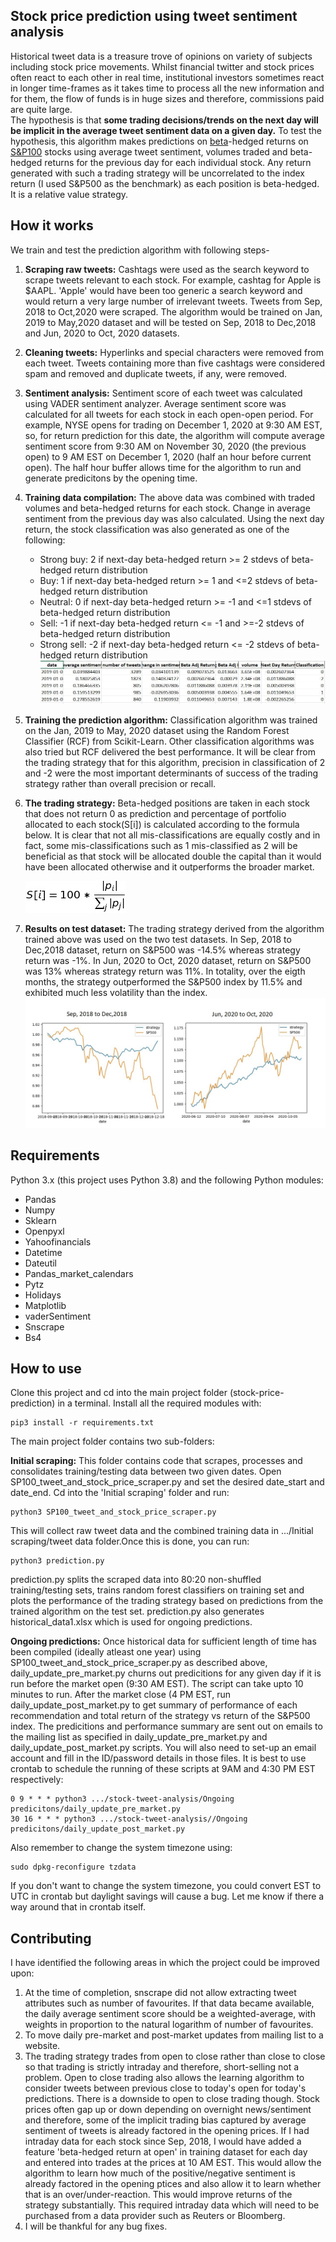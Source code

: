 ## Stock price prediction using tweet sentiment analysis
Historical tweet data is a treasure trove of opinions on variety of subjects including stock price movements. Whilst financial twitter and stock prices often react to each other in real time, institutional investors sometimes react in longer time-frames as it takes time to process all the new information and for them, the flow of funds is in huge sizes and therefore, commissions paid are quite large.  
The hypothesis is that **some trading decisions/trends on the next day will be implicit in the average tweet sentiment data on a given day.** To test the hypothesis, this algorithm makes predictions on [beta](https://www.investopedia.com/terms/b/beta.asp)-hedged returns on [S&P100](https://en.wikipedia.org/wiki/S%26P_100) stocks using average tweet sentiment, volumes traded and beta-hedged returns for the previous day for each individual stock. Any return generated with such a trading strategy will be uncorrelated to the index return (I used S&P500 as the benchmark) as each position is beta-hedged. It is a relative value strategy.

## How it works
We train and test the prediction algorithm with following steps-
1. **Scraping raw tweets:** Cashtags were used as the search keyword to scrape tweets relevant to each stock. For example, cashtag for Apple is $AAPL. 'Apple' would have been too generic a search keyword and would return a very large number of irrelevant tweets. Tweets from Sep, 2018 to Oct,2020 were scraped. The algorithm would be trained on Jan, 2019 to May,2020 dataset and will be tested on Sep, 2018 to Dec,2018 and Jun, 2020 to Oct, 2020 datasets.
2. **Cleaning tweets:** Hyperlinks and special characters were removed from each tweet. Tweets containing more than five cashtags were considered spam and removed and duplicate tweets, if any, were removed. 
3. **Sentiment analysis:** Sentiment score of each tweet was calculated using VADER sentiment analyzer. Average sentiment score was calculated for all tweets for each stock in each open-open period. For example, NYSE opens for trading on December 1, 2020 at 9:30 AM EST, so, for return prediction for this date, the algorithm will compute average sentiment score from 9:30 AM on November 30, 2020 (the previous open) to 9 AM EST on December 1, 2020 (half an hour before current open). The half hour buffer allows time for the algorithm to run and generate predicitons by the opening time.
4. **Training data compilation:** The above data was combined with traded volumes and beta-hedged returns for each stock. Change in average sentiment from the previous day was also calculated. Using the next day return, the stock classification was also generated as one of the following:
    * Strong buy: 2 if next-day beta-hedged return >= 2 stdevs of beta-hedged return distribution
    * Buy: 1 if next-day beta-hedged return >= 1 and <=2 stdevs of beta-hedged return distribution
    * Neutral: 0 if next-day beta-hedged return >= -1 and <=1 stdevs of beta-hedged return distribution
    * Sell: -1 if next-day beta-hedged return <= -1 and >=-2 stdevs of beta-hedged return distribution
    * Strong sell: -2 if next-day beta-hedged return <= -2 stdevs of beta-hedged return distribution
    ![Training data snippet](training_data.png)
5. **Training the prediction algorithm:** Classification algorithm was trained on the Jan, 2019 to May, 2020 dataset using the Random Forest Classifier (RCF) from Scikit-Learn. Other classification algorithms was also tried but RCF delivered the best performance. It will be clear from the trading strategy that for this algorithm, precision in classification of 2 and -2 were the most important determinants of success of the trading strategy rather than overall precision or recall. 
6. **The trading strategy:** Beta-hedged positions are taken in each stock that does not return 0 as prediction and percentage of portfolio allocated to each stock(S[i]) is calculated according to the formula below. It is clear that not all mis-classifications are equally costly and in fact, some mis-classifications such as 1 mis-classified as 2 will be beneficial as that stock will be allocated double the capital than it would have been allocated otherwise and it outperforms the broader market. 

    ![Equation](equation.jpg)
7. **Results on test dataset:** The trading strategy derived from the algorithm trained above was used on the two test datasets. In Sep, 2018 to Dec,2018 dataset, return on S&P500 was -14.5% whereas strategy return was -1%. In Jun, 2020 to Oct, 2020 dataset, return on S&P500 was 13% whereas strategy return was 11%. In totality, over the eigth months, the strategy outperformed the S&P500 index by 11.5% and exhibited much less volatility than the index. 
![Performance comparison](perf_charts.jpg)

## Requirements
Python 3.x (this project uses Python 3.8) and the following Python modules:
* Pandas
* Numpy
* Sklearn
* Openpyxl
* Yahoofinancials
* Datetime
* Dateutil
* Pandas_market_calendars
* Pytz
* Holidays
* Matplotlib
* vaderSentiment
* Snscrape
* Bs4

## How to use
Clone this project and cd into the main project folder (stock-price-prediction) in a terminal. Install all the required modules with:
```
pip3 install -r requirements.txt
```
The main project folder contains two sub-folders:
 
**Initial scraping:** This folder contains code that scrapes, processes and consolidates training/testing data between two given dates. Open SP100_tweet_and_stock_price_scraper.py and set the desired date_start and date_end. Cd into the 'Initial scraping' folder and run:
```
python3 SP100_tweet_and_stock_price_scraper.py
```
This will collect raw tweet data and the combined training data in .../Initial scraping/tweet data folder.Once this is done, you can run:
```
python3 prediction.py
```
prediction.py splits the scraped data into 80:20 non-shuffled training/testing sets, trains random forest classifiers on training set and plots the performance of the trading strategy based on predictions from the trained algorithm on the test set. prediction.py also generates historical_data1.xlsx which is used for ongoing predictions.
  
**Ongoing predictions:** Once historical data for sufficient length of time has been compiled (ideally atleast one year) using SP100_tweet_and_stock_price_scraper.py as described above, daily_update_pre_market.py churns out predicitions for any given day if it is run before the market open (9:30 AM EST). The script can take upto 10 minutes to run. After the market close (4 PM EST, run daily_update_post_market.py to get summary of performance of each recommendation and total return of the strategy vs return of the S&P500 index. The predicitions and performance summary are sent out on emails to the mailing list as specified in daily_update_pre_market.py and daily_update_post_market.py scripts. You will also need to set-up an email account and fill in the ID/password details in those files. It is best to use crontab to schedule the running of these scripts at 9AM and 4:30 PM EST respectively:
```
0 9 * * * python3 .../stock-tweet-analysis/Ongoing predicitons/daily_update_pre_market.py
30 16 * * * python3 .../stock-tweet-analysis//Ongoing predicitons/daily_update_post_market.py
```
Also remember to change the system timezone using:
```
sudo dpkg-reconfigure tzdata
```
If you don't want to change the system timezone, you could convert EST to UTC in crontab but daylight savings will cause a bug. Let me know if there a way around that in crontab itself.

## Contributing
I have identified the following areas in which the project could be improved upon:
1. At the time of completion, snscrape did not allow extracting tweet attributes such as number of favourites. If that data became available, the daily average sentiment score should be a weighted-average, with weights in proportion to the natural logarithm of number of favourites. 
2. To move daily pre-market and post-market updates from mailing list to a website. 
3. The trading strategy trades from open to close rather than close to close so that trading is strictly intraday and therefore, short-selling not a problem. Open to close trading also allows the learning algorithm to consider tweets between previous close to today's open for today's predictions. There is a downside to open to close trading though. Stock prices often gap up or down depending on overnight news/sentiment and therefore, some of the implicit trading bias captured by average sentiment of tweets is already factored in the opening prices. If I had intraday data for each stock since Sep, 2018, I would have added a feature 'beta-hedged return at open' in training dataset for each day and entered into trades at the prices at 10 AM EST. This would allow the algorithm to learn how much of the positive/negative sentiment is already factored in the opening ptices and also allow it to learn whether that is an over/under-reaction. This would improve returns of the strategy substantially. This required intraday data which will need to be purchased from a data provider such as Reuters or Bloomberg.  
4. I will be thankful for any bug fixes.





